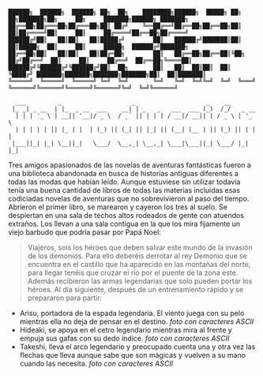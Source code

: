 ````
██████╗  ██████╗  ██████╗ ██╗  ██╗    ████████╗██████╗  █████╗ ██╗   ██╗███████╗██╗     ██╗     ███████╗██████╗ ███████╗
██╔══██╗██╔═══██╗██╔═══██╗██║ ██╔╝    ╚══██╔══╝██╔══██╗██╔══██╗██║   ██║██╔════╝██║     ██║     ██╔════╝██╔══██╗██╔════╝
██████╔╝██║   ██║██║   ██║█████╔╝        ██║   ██████╔╝███████║██║   ██║█████╗  ██║     ██║     █████╗  ██████╔╝███████╗
██╔══██╗██║   ██║██║   ██║██╔═██╗        ██║   ██╔══██╗██╔══██║╚██╗ ██╔╝██╔══╝  ██║     ██║     ██╔══╝  ██╔══██╗╚════██║
██████╔╝╚██████╔╝╚██████╔╝██║  ██╗       ██║   ██║  ██║██║  ██║ ╚████╔╝ ███████╗███████╗███████╗███████╗██║  ██║███████║
╚═════╝  ╚═════╝  ╚═════╝ ╚═╝  ╚═╝       ╚═╝   ╚═╝  ╚═╝╚═╝  ╚═╝  ╚═══╝  ╚══════╝╚══════╝╚══════╝╚══════╝╚═╝  ╚═╝╚══════╝      
````

````
  ___         _                    _                    _    __         
 |_ _| _ __  | |_  _ __  ___    __| | _   _   ___  ___ (_)  /_/   _ __  
  | | | '_ \ | __|| '__|/ _ \  / _` || | | | / __|/ __|| | / _ \ | '_ \ 
  | | | | | || |_ | |  | (_) || (_| || |_| || (__| (__ | || (_) || | | |
 |___||_| |_| \__||_|   \___/  \__,_| \__,_| \___|\___||_| \___/ |_| |_|

````                                                                    

Tres amigos apasionados de las novelas de aventuras fantásticas fueron a una biblioteca abandonada en busca de historias antiguas diferentes a todas las modas que habían leído. Aunque estuviese sin utilizar todavía tenía una buena cantidad de libros de todas las materias incluidas esas codiciadas novelas de aventuras que no sobrevivieron al paso del tiempo. Abrieron el primer libro, se marearon y cayeron los tres al suelo.
Se despiertan en una sala de techos altos rodeados de gente con atuendos extraños. Los llevan a una sala contigua en la que los mira fijamente un viejo barbudo que podría pasar por Papá Noel:
> Viajeros, sois los héroes que deben salvar este mundo de la invasión de los demonios. Para ello deberéis derrotar al rey Demonio que se encuentra en el castillo que ha aparecido en las montañas del norte, para llegar tenéis que cruzar el río por el puente de la zona este.
Además recibieron las armas legendarias que solo pueden portar los héroes. Al día siguiente, después de un entrenamiento rápido y se prepararon para partir:

- Arisu, portadora de la espada legendaria. El viento juega con su pelo mientras ella no deja de pensar en el destino.
*foto con caracteres ASCII*
- Hideaki, se apoya en el cetro legendario mientras mira al frente y empuja sus gafas con su dedo índice.
	*foto con caracteres ASCII*
- Takeshi, lleva el arco legendario y preocupado cuenta una y otra vez las flechas que lleva aunque sabe que son mágicas y vuelven a su mano cuando las necesita.
*foto con caracteres ASCII*
